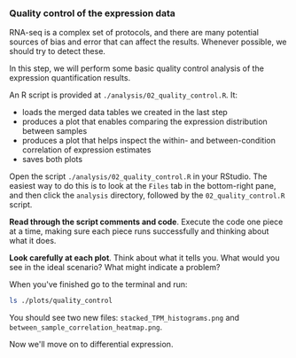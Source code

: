 ### Quality control of the expression data

RNA-seq is a complex set of protocols, and there are many potential sources of bias and error that can affect the results. Whenever possible, we should try to detect these.

In this step, we will perform some basic quality control analysis of the expression quantification results.

An R script is provided at `./analysis/02_quality_control.R`. It:

- loads the merged data tables we created in the last step
- produces a plot that enables comparing the expression distribution between samples
- produces a plot that helps inspect the within- and between-condition correlation of expression estimates
- saves both plots

Open the script `./analysis/02_quality_control.R` in your RStudio. The easiest way to do this is to look at the `Files` tab in the bottom-right pane, and then click the `analysis` directory, followed by the `02_quality_control.R` script.

**Read through the script comments and code**. Execute the code one piece at a time, making sure each piece runs successfully and thinking about what it does.

**Look carefully at each plot**. Think about what it tells you. What would you see in the ideal scenario? What might indicate a problem?

When you've finished go to the terminal and run:

```bash
ls ./plots/quality_control
```

You should see two new files: `stacked_TPM_histograms.png` and `between_sample_correlation_heatmap.png`.

Now we'll move on to differential expression.
